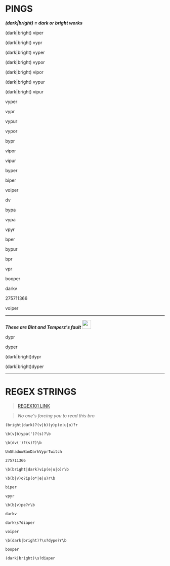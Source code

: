 # PINGS

<b><i>(dark|bright) = dark or bright works</i></b>

(dark\|bright) viper

(dark\|bright) vypr

(dark\|bright) vyper

(dark\|bright) vypor

(dark\|bright) vipor

(dark\|bright) vypur

(dark\|bright) vipur

vyper

vypr

vypur

vypor

bypr

vipor

vipur

byper

biper

voiper

dv

bypa

vypa

vpyr

bper

bypur

bpr

vpr

booper

darkv

275711366

voiper

----------------------------

<i><b>These are Bint and Temperz's fault <img src="https://static-cdn.jtvnw.net/emoticons/v2/emotesv2_70c9971ecaed4e45980bf32472775c4a/default/dark/3.0" width="28" height="28" /></i></b></i>

dypr

dyper

(dark|bright)dypr

(dark|bright)dyper

----------------------------

# REGEX STRINGS

> [REGEX101 LINK](https://regex101.com/r/WtN0Sp/12)

> <i>No one's forcing you to read this bro</i>

`(bright|dark)?(v|b)(y)p(e|u|o)?r`

`\b(v|b)ypa(')?(s)?\b`

`\b(dv(')?(s)?)\b`

`UnShadowBanDarkVyprTwitch`

`275711366`

`\b(bright|dark)vip(e|u|o)r\b`

`\b(b|v)o?ip(o*|e|u)r\b`

`biper`

`vpyr`

`\b(b|v)pe?r\b`

`darkv`

`dark\s?diaper`

`voiper`

`\b(dark|bright)?\s?dype?r\b`

`booper`

`(dark|bright)\s?diaper`

